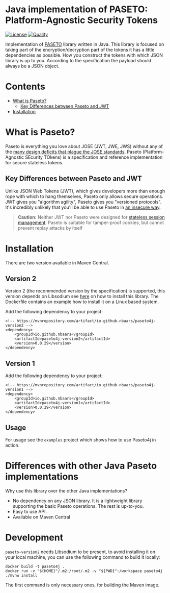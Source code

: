 # Java implementation of PASETO: Platform-Agnostic Security Tokens
[![License](http://img.shields.io/:license-mit-blue.svg)](LICENSE)
[![Quality](https://sonarcloud.io/api/project_badges/quality_gate?project=nbaars_paseto4j)](https://sonarcloud.io/dashboard?id=nbaars_paseto4j)

Implementation of [PASETO](https://github.com/paragonie/paseto) library written in Java. This library is focused
on taking part of the encryption/decryption part of the tokens it has a little dependencies as possible. How you
construct the tokens with which JSON library is up to you. According to the specification the payload should always
be a JSON object.

# Contents
* [What is Paseto?](#what-is-paseto)
  * [Key Differences between Paseto and JWT](#key-differences-between-paseto-and-jwt)
* [Installation](#installation)

# What is Paseto?

Paseto is everything you love about JOSE (JWT, JWE, JWS) without any of the
[many design deficits that plague the JOSE standards](https://paragonie.com/blog/2017/03/jwt-json-web-tokens-is-bad-standard-that-everyone-should-avoid).
Paseto (Platform-Agnostic SEcurity TOkens) is a specification and reference implementation
for secure stateless tokens.

## Key Differences between Paseto and JWT

Unlike JSON Web Tokens (JWT), which gives developers more than enough rope with which to
hang themselves, Paseto only allows secure operations. JWT gives you "algorithm agility",
Paseto gives you "versioned protocols". It's incredibly unlikely that you'll be able to
use Paseto in [an insecure way](https://auth0.com/blog/critical-vulnerabilities-in-json-web-token-libraries).

> **Caution:** Neither JWT nor Paseto were designed for
> [stateless session management](http://cryto.net/~joepie91/blog/2016/06/13/stop-using-jwt-for-sessions/).
> Paseto is suitable for tamper-proof cookies, but cannot prevent replay attacks
> by itself

# Installation

There are two version available in Maven Central.

## Version 2

Version 2 (the recommended version by the specification) is supported, this version depends on Libsodium
see [here](https://download.libsodium.org/doc/installation/) on how to install this library. The Dockerfile 
contains an example how to install it on a Linux based system.

Add the following dependency to your project:

```
<!-- https://mvnrepository.com/artifact/io.github.nbaars/paseto4j-version2 -->
<dependency>
    <groupId>io.github.nbaars</groupId>
    <artifactId>paseto4j-version2</artifactId>
    <version>0.0.29</version>
</dependency>
```

## Version 1 

Add the following dependency to your project:

```
<!-- https://mvnrepository.com/artifact/io.github.nbaars/paseto4j-version1 -->
<dependency>
    <groupId>io.github.nbaars</groupId>
    <artifactId>paseto4j-version1</artifactId>
    <version>0.0.29</version>
</dependency>
```

## Usage

For usage see the `examples` project which shows how to use Paseto4j in action.

# Differences with other Java Paseto implementations

Why use this library over the other Java implementations?

- No dependency on any JSON library. It is a lightweight library supporting the basic Paseto operations. The rest is up-to-you.
- Easy to use API.
- Available on Maven Central

# Development

`paseto-version2` needs Libsodium to be present, to avoid installing it on your local machine, you can use the following command to build it locally:

```shell
docker build -t paseto4j .
docker run -v "${HOME}"/.m2:/root/.m2 -v "${PWD}":/workspace paseto4j ./mvnw install     
 ```

The first command is only necessary ones, for building the Maven image.

